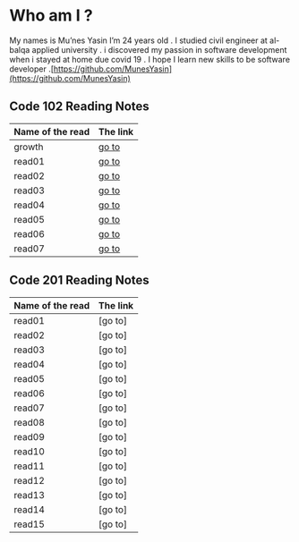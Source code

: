 # Who am I ?
My names is Mu’nes Yasin I’m 24 years old . I studied civil engineer at al-balqa applied university . i discovered my passion in software development when i stayed at home due covid 19 . I hope I learn new skills to be software developer .[https://github.com/MunesYasin](https://github.com/MunesYasin)



## Code 102 Reading Notes
Name of the read | The link
------------ | -------------
growth | [go to](https://munesyasin.github.io/reading-notes/growth) 
read01 | [go to](https://munesyasin.github.io/reading-notes/read01)
read02 | [go to](https://munesyasin.github.io/reading-notes/read02rev)
read03 | [go to](https://munesyasin.github.io/reading-notes/read03)
read04 | [go to](https://munesyasin.github.io/reading-notes/read04)
read05 | [go to](https://munesyasin.github.io/reading-notes/read05)
read06 | [go to](https://munesyasin.github.io/reading-notes/read06)
read07 | [go to](https://munesyasin.github.io/reading-notes/read07)

## Code 201 Reading Notes

Name of the read | The link
------------ | -------------
read01 | [go to]
read02 | [go to]
read03 | [go to]
read04 | [go to]
read05 | [go to]
read06 | [go to]
read07 | [go to]
read08 | [go to]
read09 | [go to]
read10 | [go to]
read11 | [go to]
read12 | [go to]
read13 | [go to]
read14 | [go to]
read15 | [go to]
